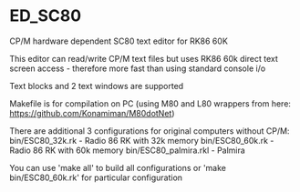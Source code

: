 # ED_SC80
CP/M hardware dependent SC80 text editor for RK86 60K

This editor can read/write CP/M text files but uses RK86 60k direct text screen access - therefore more fast than using standard console i/o

Text blocks and 2 text windows are supported

Makefile is for compilation on PC (using M80 and L80 wrappers from here: https://github.com/Konamiman/M80dotNet)

There are additional 3 configurations for original computers without CP/M:
bin/ESC80_32k.rk - Radio 86 RK with 32k memory
bin/ESC80_60k.rk - Radio 86 RK with 60k memory
bin/ESC80_palmira.rkl - Palmira

You can use 'make all' to build all configurations or 'make bin/ESC80_60k.rk' for particular configuration 